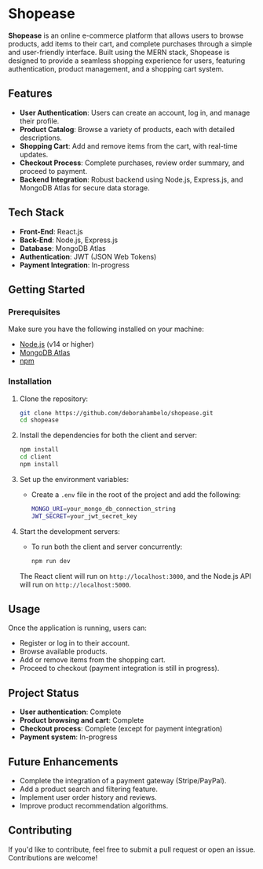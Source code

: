 # Shopease

**Shopease** is an online e-commerce platform that allows users to browse products, add items to their cart, and complete purchases through a simple and user-friendly interface. Built using the MERN stack, Shopease is designed to provide a seamless shopping experience for users, featuring authentication, product management, and a shopping cart system.

## Features

- **User Authentication**: Users can create an account, log in, and manage their profile.
- **Product Catalog**: Browse a variety of products, each with detailed descriptions.
- **Shopping Cart**: Add and remove items from the cart, with real-time updates.
- **Checkout Process**: Complete purchases, review order summary, and proceed to payment.
- **Backend Integration**: Robust backend using Node.js, Express.js, and MongoDB Atlas for secure data storage.

## Tech Stack

- **Front-End**: React.js
- **Back-End**: Node.js, Express.js
- **Database**: MongoDB Atlas
- **Authentication**: JWT (JSON Web Tokens)
- **Payment Integration**: In-progress

## Getting Started

### Prerequisites

Make sure you have the following installed on your machine:

- [Node.js](https://nodejs.org/en/) (v14 or higher)
- [MongoDB Atlas](https://www.mongodb.com/cloud/atlas)
- [npm](https://www.npmjs.com/)

### Installation

1. Clone the repository:

   ```bash
   git clone https://github.com/deborahambelo/shopease.git
   cd shopease
   ```

2. Install the dependencies for both the client and server:

   ```bash
   npm install
   cd client
   npm install
   ```

3. Set up the environment variables:

   - Create a `.env` file in the root of the project and add the following:

     ```bash
     MONGO_URI=your_mongo_db_connection_string
     JWT_SECRET=your_jwt_secret_key
     ```

4. Start the development servers:

   - To run both the client and server concurrently:

     ```bash
     npm run dev
     ```

   The React client will run on `http://localhost:3000`, and the Node.js API will run on `http://localhost:5000`.

## Usage

Once the application is running, users can:

- Register or log in to their account.
- Browse available products.
- Add or remove items from the shopping cart.
- Proceed to checkout (payment integration is still in progress).

## Project Status

- **User authentication**: Complete
- **Product browsing and cart**: Complete
- **Checkout process**: Complete (except for payment integration)
- **Payment system**: In-progress

## Future Enhancements

- Complete the integration of a payment gateway (Stripe/PayPal).
- Add a product search and filtering feature.
- Implement user order history and reviews.
- Improve product recommendation algorithms.

## Contributing

If you'd like to contribute, feel free to submit a pull request or open an issue. Contributions are welcome!
